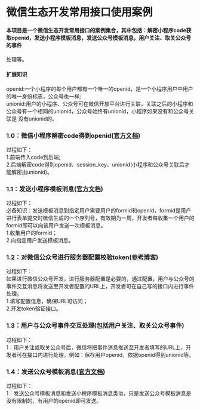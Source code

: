 # 微信生态开发常用接口使用案例
#### 本项目是一个微信生态开发常用接口的案例集合，其中包括：解密小程序code获取openid，发送小程序模板消息，发送公众号模板消息，用户关注、取关公众号的事件
处理等。

#### 扩展知识  
openid:一个小程序的每个用户都有一个唯一的openid，是一个小程序用户中用户的唯一身份标志，公众号也一样;  
unionid:用户的小程序、公众号可在微信开放平台进行关联，关联之后的小程序和公众号有一个相同的unionid，公众号始终有unionid，小程序如果没有和公众号关联是
没有unionid的。

### 1.0：微信小程序解密code得到openid([官方文档](https://developers.weixin.qq.com/miniprogram/dev/api/wx.login.html))
过程如下：  
1.前端传入code到后端;  
2.后端解密code得到openid、session_key、unionid(小程序和公众号关联后才能解密出unionid)。

### 1.1：发送小程序模板消息([官方文档](https://developers.weixin.qq.com/miniprogram/dev/framework/open-ability/template-message.html))
过程如下：  
必备知识：发送模板消息到指定用户需要用户的formid和openid，formid是用户进行表单提交时微信生成的一个序列号，有效期为一周，开发者每收集一个用户的
formid即可以向该用户发送一次模板消息。  
1.收集用户的formid；  
2.向指定用户发送模板消息。

### 1.2：对微信公众号进行服务器配置校验token([参考博客](https://blog.csdn.net/LONG_Yi_1994/article/details/90022307))
过程如下：  
如果进行微信公众号开发，进行服务器配置是必要的，通过配置，用户与公众号的事件交互消息将发送至开发者配置的URL上，开发者可在自己写的接口内进行事件处理。  
1.填写配置信息，确保URL可访问；  
2.开发token验证接口。

### 1.3：用户与公众号事件交互处理(包括用户关注、取关公众号事件)
过程如下：  
1：用户关注或取关公众号后，微信将把事件消息推送至开发者填写的URL上，开发者可在接口内进行处理，例如：保存用户openid，依据openid得到unionid等。

### 1.4：发送公众号模板消息([官方文档](https://mp.weixin.qq.com/advanced/tmplmsg?action=faq&token=611048160&lang=zh_CN))
过程如下：  
1：发送公众号模板消息和发送小程序模板消息类似，只是发送公众号模板消息是没有限制的，有用户的openid即可发送。

